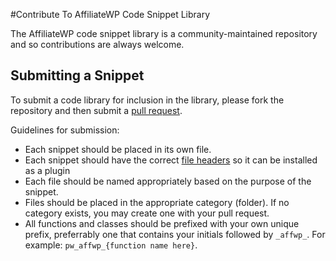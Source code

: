 #Contribute To AffiliateWP Code Snippet Library

The AffiliateWP code snippet library is a community-maintained repository and so contributions are always welcome.

## Submitting a Snippet

To submit a code library for inclusion in the library, please fork the repository and then submit a [pull request](http://pippinsplugins.com/submitting-your-first-pull-request/).

Guidelines for submission:

- Each snippet should be placed in its own file.
- Each snippet should have the correct [file headers](http://codex.wordpress.org/Writing_a_Plugin#File_Headers) so it can be installed as a plugin 
- Each file should be named appropriately based on the purpose of the snippet.
- Files should be placed in the appropriate category (folder). If no category exists, you may create one with your pull request.
- All functions and classes should be prefixed with your own unique prefix, preferrably one that contains your initials followed by `_affwp_`. For example: `pw_affwp_{function name here}`.
